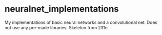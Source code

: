 # neuralnet_implementations
My implementations of basic neural networks and a convolutional net. Does not use any pre-made libraries. Skeleton from 231n
